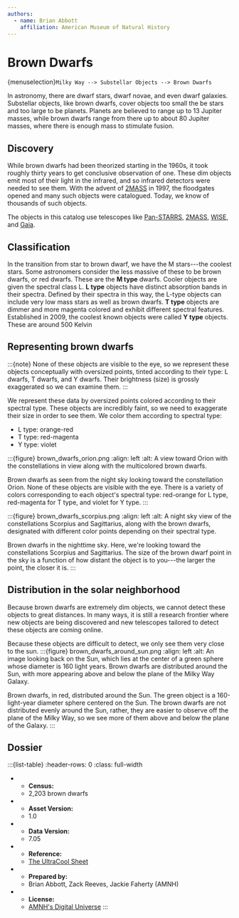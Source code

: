```yaml
---
authors:
  - name: Brian Abbott
    affiliation: American Museum of Natural History
---
```



# Brown Dwarfs

{menuselection}`Milky Way --> Substellar Objects --> Brown Dwarfs`


In astronomy, there are dwarf stars, dwarf novae, and even dwarf galaxies. Substellar objects, like brown dwarfs, cover objects too small the be stars and too large to be planets. Planets are believed to range up to 13 Jupiter masses, while brown dwarfs range from there up to about 80 Jupiter masses, where there is enough mass to stimulate fusion.


## Discovery

While brown dwarfs had been theorized starting in the 1960s, it took roughly thirty years to get conclusive observation of one. These dim objects emit most of their light in the infrared, and so infrared detectors were needed to see them. With the advent of [2MASS](https://en.wikipedia.org/wiki/2MASS) in 1997, the floodgates opened and many such objects were catalogued. Today, we know of thousands of such objects.

The objects in this catalog use telescopes like [Pan-STARRS](https://en.wikipedia.org/wiki/Pan-STARRS), [2MASS](https://en.wikipedia.org/wiki/2MASS), [WISE](https://en.wikipedia.org/wiki/Wide-field_Infrared_Survey_Explorer), and [Gaia](https://en.wikipedia.org/wiki/Gaia_(spacecraft)).


## Classification

In the transition from star to brown dwarf, we have the M stars---the coolest stars. Some astronomers consider the less massive of these to be brown dwarfs, or red dwarfs. These are the **M type** dwarfs. Cooler objects are given the spectral class L. **L type** objects have distinct absorption bands in their spectra. Defined by their spectra in this way, the L-type objects can include very low mass stars as well as brown dwarfs. **T type** objects are dimmer and more magenta colored and exhibit different spectral features. Established in 2009, the coolest known objects were called **Y type** objects. These are around 500 Kelvin


## Representing brown dwarfs

:::{note}
None of these objects are visible to the eye, so we represent these objects conceptually with oversized points, tinted according to their type: L dwarfs, T dwarfs, and Y dwarfs. Their brightness (size) is grossly exaggerated so we can examine them.
:::

We represent these data by oversized points colored according to their spectral type. These objects are incredibly faint, so we need to exaggerate their size in order to see them. We color them according to spectral type:
- L type: orange-red
- T type: red-magenta
- Y type: violet


:::{figure} brown_dwarfs_orion.png
:align: left
:alt: A view toward Orion with the constellations in view along with the multicolored brown dwarfs.

Brown dwarfs as seen from the night sky looking toward the constellation Orion. None of these objects are visible with the eye. There is a variety of colors corresponding to each object's spectral type: red-orange for L type, red-magenta for T type, and violet for Y type.
:::


:::{figure} brown_dwarfs_scorpius.png
:align: left
:alt: A night sky view of the constellations Scorpius and Sagittarius, along with the brown dwarfs, designated with different color points depending on their spectral type.

Brown dwarfs in the nighttime sky. Here, we're looking toward the constellations Scorpius and Sagittarius. The size of the brown dwarf point in the sky is a function of how distant the object is to you---the larger the point, the closer it is.
:::



## Distribution in the solar neighborhood

Because brown dwarfs are extremely dim objects, we cannot detect these objects to great distances. In many ways, it is still a research frontier where new objects are being discovered and new telescopes tailored to detect these objects are coming online. 

Because these objects are difficult to detect, we only see them very close to the sun. 
:::{figure} brown_dwarfs_around_sun.png
:align: left
:alt: An image looking back on the Sun, which lies at the center of a green sphere whose diameter is 160 light years. Brown dwarfs are distributed around the Sun, with more appearing above and below the plane of the Milky Way Galaxy.

Brown dwarfs, in red, distributed around the Sun. The green object is a 160-light-year diameter sphere centered on the Sun. The brown dwarfs are not distributed evenly around the Sun, rather, they are easier to observe off the plane of the Milky Way, so we see more of them above and below the plane of the Galaxy.
:::



## Dossier
:::{list-table}
:header-rows: 0
:class: full-width

* - **Census:**
  - 2,203 brown dwarfs
* - **Asset Version:**
  - 1.0
* - **Data Version:**
  - 7.05
* - **Reference:**
  - [The UltraCool Sheet](https://zenodo.org/records/4169085)
* - **Prepared by:**
  - Brian Abbott, Zack Reeves, Jackie Faherty (AMNH)
* - **License:**
  - [AMNH's Digital Universe](../../../licenses/digital-universe-license.md)
:::
